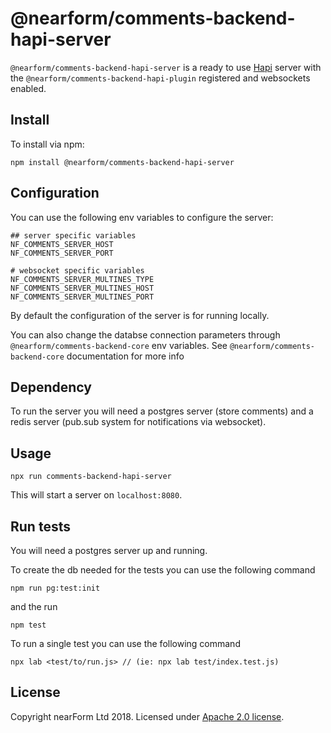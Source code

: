 # @nearform/comments-backend-hapi-server

`@nearform/comments-backend-hapi-server` is a ready to use [Hapi][hapi] server with the `@nearform/comments-backend-hapi-plugin` registered and websockets enabled.

## Install

To install via npm:

```
npm install @nearform/comments-backend-hapi-server
```

## Configuration

You can use the following env variables to configure the server:

```
## server specific variables
NF_COMMENTS_SERVER_HOST
NF_COMMENTS_SERVER_PORT

# websocket specific variables
NF_COMMENTS_SERVER_MULTINES_TYPE
NF_COMMENTS_SERVER_MULTINES_HOST
NF_COMMENTS_SERVER_MULTINES_PORT
```

By default the configuration of the server is for running locally.

You can also change the databse connection parameters through `@nearform/comments-backend-core` env variables. See `@nearform/comments-backend-core` documentation for more info

## Dependency

To run the server you will need a postgres server (store comments) and a redis server (pub.sub system for notifications via websocket).

## Usage

```
npx run comments-backend-hapi-server
```

This will start a server on `localhost:8080`.

## Run tests

You will need a postgres server up and running.

To create the db needed for the tests you can use the following command

```
npm run pg:test:init
```

and the run

```
npm test
```

To run a single test you can use the following command

```
npx lab <test/to/run.js> // (ie: npx lab test/index.test.js)
```

## License

Copyright nearForm Ltd 2018. Licensed under [Apache 2.0 license][license].

[hapi]: https://hapijs.com/
[license]: ./LICENSE.md
